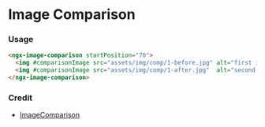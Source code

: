 Image Comparison
================

### Usage

```html
<ngx-image-comparison startPosition="70">
  <img #comparisonImage src="assets/img/comp/1-before.jpg" alt="first image"  data-label="first">
  <img #comparisonImage src="assets/img/comp/1-after.jpg"  alt="second image" data-label="second">
</ngx-image-comparison>
```

### Credit
* [ImageComparison](https://github.com/M-Ulyanov/ImageComparison)
